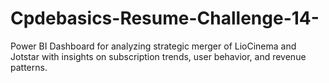 # Cpdebasics-Resume-Challenge-14-
Power BI Dashboard for analyzing strategic merger of LioCinema and Jotstar with insights on subscription trends, user behavior, and revenue patterns.
